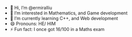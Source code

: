 - 👋 Hi, I’m @ermiralliu
- 👀 I’m interested in Mathematics, and Game development
- 🌱 I’m currently learning C++, and Web development 
- 😄 Pronouns: HE/ HIM
- ⚡ Fun fact: I once got 16/100 in a Maths exam

<!---
ermiralliu/ermiralliu is a ✨ special ✨ repository because its `README.md` (this file) appears on your GitHub profile.
You can click the Preview link to take a look at your changes.
--->
